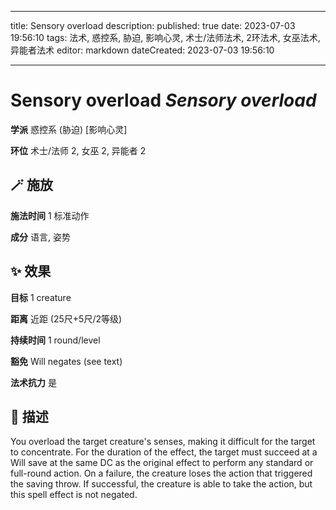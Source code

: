 
---
title: Sensory overload
description: 
published: true
date: 2023-07-03 19:56:10
tags: 法术, 惑控系, 胁迫, 影响心灵, 术士/法师法术, 2环法术, 女巫法术, 异能者法术
editor: markdown
dateCreated: 2023-07-03 19:56:10

---

# **Sensory overload** *Sensory overload*

**学派** 惑控系 (胁迫) \[影响心灵\] 

**环位** 术士/法师 2, 女巫 2, 异能者 2

## 🪄 施放

**施法时间** 1 标准动作

**成分** 语言, 姿势

## ✨ 效果 

**目标** 1 creature 

**距离** 近距 (25尺+5尺/2等级)  

**持续时间** 1 round/level 

**豁免** Will negates (see text)

**法术抗力** 是

## 📖 描述

You overload the target creature's senses, making it difficult for the target to concentrate. For the duration of the effect, the target must succeed at a Will save at the same DC as the original effect to perform any standard or full-round action. On a failure,  the creature loses the action that triggered the saving throw. If successful, the creature is able to take the action, but this spell effect is not negated.
    